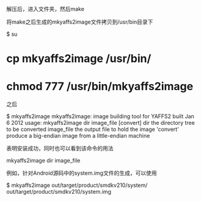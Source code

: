解压后，进入文件夹，然后make

将make之后生成的mkyaffs2image文件拷贝到/usr/bin目录下

$ su
# cp mkyaffs2image /usr/bin/
# chmod 777 /usr/bin/mkyaffs2image

之后

$ mkyaffs2image 
mkyaffs2image: image building tool for YAFFS2 built Jan  6 2012
usage: mkyaffs2image dir image_file [convert]
           dir        the directory tree to be converted
           image_file the output file to hold the image
           'convert'  produce a big-endian image from a little-endian machine

表明安装成功，同时也可以看到该命令的用法

mkyaffs2image dir image_file

例如，针对Android源码中的system.img文件的生成，可以使用

$ mkyaffs2image out/target/product/smdkv210/system/ out/target/product/smdkv210/system.img
